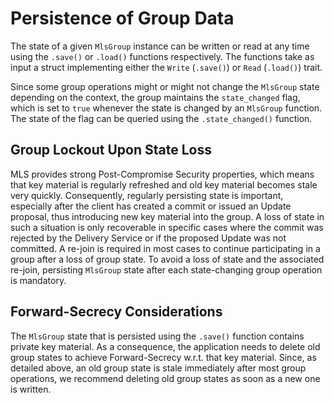# Persistence of Group Data

The state of a given `MlsGroup` instance can be written or read at any time using the `.save()` or `.load()` functions respectively. The functions take as input a struct implementing either the `Write` (`.save()`) or `Read` (`.load()`) trait.

Since some group operations might or might not change the `MlsGroup` state depending on the context, the group maintains the `state_changed` flag, which is set to `true` whenever the state is changed by an `MlsGroup` function. The state of the flag can be queried using the `.state_changed()` function.

## Group Lockout Upon State Loss

MLS provides strong Post-Compromise Security properties, which means that key material is regularly refreshed and old key material becomes stale very quickly. Consequently, regularly persisting state is important, especially after the client has created a commit or issued an Update proposal, thus introducing new key material into the group. A loss of state in such a situation is only recoverable in specific cases where the commit was rejected by the Delivery Service or if the proposed Update was not committed. A re-join is required in most cases to continue participating in a group after a loss of group state. To avoid a loss of state and the associated re-join, persisting `MlsGroup` state after each state-changing group operation is mandatory.

## Forward-Secrecy Considerations

The `MlsGroup` state that is persisted using the `.save()` function contains private key material. As a consequence, the application needs to delete old group states to achieve Forward-Secrecy w.r.t. that key material. Since, as detailed above, an old group state is stale immediately after most group operations, we recommend deleting old group states as soon as a new one is written.
